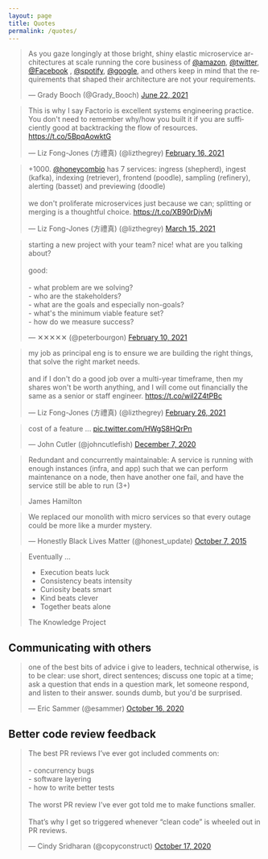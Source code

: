 ```yaml
---
layout: page
title: Quotes
permalink: /quotes/
---
```


<blockquote class="twitter-tweet"><p lang="en" dir="ltr">As you gaze longingly at those bright, shiny elastic microservice architectures at scale running the core business of <a href="https://twitter.com/amazon?ref_src=twsrc%5Etfw">@amazon</a>, <a href="https://twitter.com/Twitter?ref_src=twsrc%5Etfw">@twitter</a>, <a href="https://twitter.com/Facebook?ref_src=twsrc%5Etfw">@Facebook</a> , <a href="https://twitter.com/Spotify?ref_src=twsrc%5Etfw">@spotify</a>, <a href="https://twitter.com/Google?ref_src=twsrc%5Etfw">@google</a>, and others keep in mind that the requirements that shaped their architecture are not your requirements.</p>&mdash; Grady Booch (@Grady_Booch) <a href="https://twitter.com/Grady_Booch/status/1407269523942612996?ref_src=twsrc%5Etfw">June 22, 2021</a></blockquote> <script async src="https://platform.twitter.com/widgets.js" charset="utf-8"></script> 

<blockquote class="twitter-tweet"><p lang="en" dir="ltr">This is why I say Factorio is excellent systems engineering practice. You don&#39;t need to remember why/how you built it if you are sufficiently good at backtracking the flow of resources. <a href="https://t.co/5BpqAowktG">https://t.co/5BpqAowktG</a></p>&mdash; Liz Fong-Jones (方禮真) (@lizthegrey) <a href="https://twitter.com/lizthegrey/status/1361736400455036931?ref_src=twsrc%5Etfw">February 16, 2021</a></blockquote> <script async src="https://platform.twitter.com/widgets.js" charset="utf-8"></script>

<blockquote class="twitter-tweet"><p lang="en" dir="ltr">+1000. <a href="https://twitter.com/honeycombio?ref_src=twsrc%5Etfw">@honeycombio</a> has 7 services: ingress (shepherd), ingest (kafka), indexing (retriever), frontend (poodle), sampling (refinery), alerting (basset) and previewing (doodle)<br><br>we don&#39;t proliferate microservices just because we can; splitting or merging is a thoughtful choice. <a href="https://t.co/XB90rDjvMj">https://t.co/XB90rDjvMj</a></p>&mdash; Liz Fong-Jones (方禮真) (@lizthegrey) <a href="https://twitter.com/lizthegrey/status/1371603255239741444?ref_src=twsrc%5Etfw">March 15, 2021</a></blockquote> <script async src="https://platform.twitter.com/widgets.js" charset="utf-8"></script> 

<blockquote class="twitter-tweet"><p lang="en" dir="ltr">starting a new project with your team? nice! what are you talking about?<br><br>good:<br><br>- what problem are we solving?<br>- who are the stakeholders?<br>- what are the goals and especially non-goals?<br>- what&#39;s the minimum viable feature set?<br>- how do we measure success?</p>&mdash; ✕✕✕✕✕ (@peterbourgon) <a href="https://twitter.com/peterbourgon/status/1359568494837329920?ref_src=twsrc%5Etfw">February 10, 2021</a></blockquote> <script async src="https://platform.twitter.com/widgets.js" charset="utf-8"></script> 

<blockquote class="twitter-tweet"><p lang="en" dir="ltr">my job as principal eng is to ensure we are building the right things, that solve the right market needs.<br><br>and if I don&#39;t do a good job over a multi-year timeframe, then my shares won&#39;t be worth anything, and I will come out financially the same as a senior or staff engineer. <a href="https://t.co/wil2Z4tPBc">https://t.co/wil2Z4tPBc</a></p>&mdash; Liz Fong-Jones (方禮真) (@lizthegrey) <a href="https://twitter.com/lizthegrey/status/1365189713536032770?ref_src=twsrc%5Etfw">February 26, 2021</a></blockquote> <script async src="https://platform.twitter.com/widgets.js" charset="utf-8"></script> 

<blockquote class="twitter-tweet"><p lang="en" dir="ltr">cost of a feature ... <a href="https://t.co/HWgS8HQrPn">pic.twitter.com/HWgS8HQrPn</a></p>&mdash; John Cutler (@johncutlefish) <a href="https://twitter.com/johncutlefish/status/1335822976957247489?ref_src=twsrc%5Etfw">December 7, 2020</a></blockquote> <script async src="https://platform.twitter.com/widgets.js" charset="utf-8"></script> 

> Redundant and concurrently maintainable: A service is running with enough instances (infra, and app) such that we can perform maintenance on a node, then have another one fail, and have the service still be able to run (3+)
> 
> James Hamilton

<blockquote class="twitter-tweet"><p lang="en" dir="ltr">We replaced our monolith with micro services so that every outage could be more like a murder mystery.</p>&mdash; Honestly Black Lives Matter (@honest_update) <a href="https://twitter.com/honest_update/status/651897353889259520?ref_src=twsrc%5Etfw">October 7, 2015</a></blockquote> <script async src="https://platform.twitter.com/widgets.js" charset="utf-8"></script> 

> Eventually …
>
> - Execution beats luck
> - Consistency beats intensity
> - Curiosity beats smart
> - Kind beats clever
> - Together beats alone
>
> The Knowledge Project

## Communicating with others

<blockquote class="twitter-tweet"><p lang="en" dir="ltr">one of the best bits of advice i give to leaders, technical otherwise, is to be clear: use short, direct sentences; discuss one topic at a time; ask a question that ends in a question mark, let someone respond, and listen to their answer. sounds dumb, but you&#39;d be surprised.</p>&mdash; Eric Sammer (@esammer) <a href="https://twitter.com/esammer/status/1317227706832990209?ref_src=twsrc%5Etfw">October 16, 2020</a></blockquote> <script async src="https://platform.twitter.com/widgets.js" charset="utf-8"></script> 

## Better code review feedback

<blockquote class="twitter-tweet"><p lang="en" dir="ltr">The best PR reviews I’ve ever got included comments on: <br><br>- concurrency bugs<br>- software layering<br>- how to write better tests<br><br>The worst PR review I’ve ever got told me to make functions smaller. <br><br>That’s why I get so triggered whenever “clean code” is wheeled out in PR reviews.</p>&mdash; Cindy Sridharan (@copyconstruct) <a href="https://twitter.com/copyconstruct/status/1317277666823741440?ref_src=twsrc%5Etfw">October 17, 2020</a></blockquote> <script async src="https://platform.twitter.com/widgets.js" charset="utf-8"></script> 
